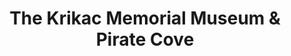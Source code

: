 ---
layout: repo
title: "The Krikac Memorial Museum & Pirate Cove"
id: 11512
permalink: repos/11512/
---